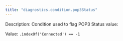 ```yaml
---
title: "diagnostics.condition.pop3Status"
---
```


Description: Condition used to flag POP3 Status value:

Value: `.indexOf('Connected') == -1`